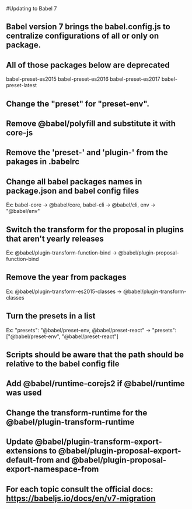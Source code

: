 #Updating to Babel 7

## Babel version 7 brings the babel.config.js to centralize configurations of all or only on package.

## All of those packages below are deprecated
babel-preset-es2015
babel-preset-es2016
babel-preset-es2017
babel-preset-latest

## Change the "preset" for "preset-env".

## Remove @babel/polyfill and substitute it with core-js  

## Remove the 'preset-' and 'plugin-' from the pakages in .babelrc

## Change all babel packages names in package.json and babel config files
Ex: babel-core -> @babel/core, babel-cli -> @babel/cli, env -> "@babel/env"

## Switch the transform for the proposal in plugins that aren't yearly releases
Ex: @babel/plugin-transform-function-bind -> @babel/plugin-proposal-function-bind

## Remove the year from packages  
Ex: @babel/plugin-transform-es2015-classes -> @babel/plugin-transform-classes  

## Turn the presets in a list  
Ex: "presets": "@babel/preset-env, @babel/preset-react" -> "presets": ["@babel/preset-env", "@babel/preset-react"]  

## Scripts should be aware that the path should be relative to the babel config file

## Add @babel/runtime-corejs2 if @babel/runtime was used

## Change the transform-runtime for the @babel/plugin-transform-runtime  

## Update @babel/plugin-transform-export-extensions to @babel/plugin-proposal-export-default-from and @babel/plugin-proposal-export-namespace-from

## For each topic consult the official docs: https://babeljs.io/docs/en/v7-migration
